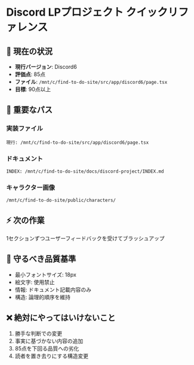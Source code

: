 # Discord LPプロジェクト クイックリファレンス

## 🚀 現在の状況
- **現行バージョン**: Discord6
- **評価点**: 85点
- **ファイル**: `/mnt/c/find-to-do-site/src/app/discord6/page.tsx`
- **目標**: 90点以上

## 📍 重要なパス

### 実装ファイル
```
現行: /mnt/c/find-to-do-site/src/app/discord6/page.tsx
```

### ドキュメント
```
INDEX: /mnt/c/find-to-do-site/docs/discord-project/INDEX.md
```

### キャラクター画像
```
/mnt/c/find-to-do-site/public/characters/
```

## ⚡ 次の作業
1セクションずつユーザーフィードバックを受けてブラッシュアップ

## 🎯 守るべき品質基準
- 最小フォントサイズ: 18px
- 絵文字: 使用禁止
- 情報: ドキュメント記載内容のみ
- 構造: 論理的順序を維持

## ❌ 絶対にやってはいけないこと
1. 勝手な判断での変更
2. 事実に基づかない内容の追加
3. 85点を下回る品質への劣化
4. 読者を置き去りにする構造変更